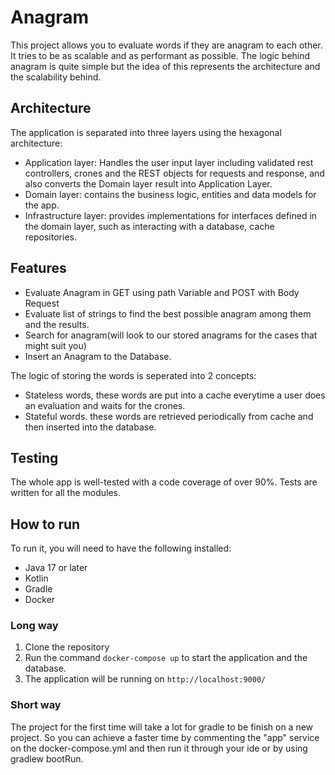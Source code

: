 # Anagram

This project allows you to evaluate words if they are anagram to each other. It tries to be as scalable and as performant
as possible. The logic behind anagram is quite simple but the idea of this represents the architecture and the scalability 
behind.

## Architecture

The application is separated into three layers using the hexagonal architecture:

- Application layer: Handles the user input layer including validated rest controllers, crones and the REST objects for
  requests and response, and also converts the Domain layer result into Application Layer.
- Domain layer: contains the business logic, entities and data models for the app.
- Infrastructure layer: provides implementations for interfaces defined in the domain layer, such as interacting with a
  database, cache repositories.

## Features

- Evaluate Anagram in GET using path Variable and POST with Body Request
- Evaluate list of strings to find the best possible anagram among them and the results.
- Search for anagram(will look to our stored anagrams for the cases that might suit you)
- Insert an Anagram to the Database.

The logic of storing the words is seperated into 2 concepts:
- Stateless words, these words are put into a cache everytime a user does an evaluation and waits for the crones.
- Stateful words. these words are retrieved periodically from cache and then inserted into the database.

## Testing

The whole app is well-tested with a code coverage of over 90%. Tests are written for all the modules.

## How to run

To run it, you will need to have the following installed:

- Java 17 or later
- Kotlin
- Gradle
- Docker

### Long way

1. Clone the repository
2. Run the command `docker-compose up` to start the application and the database.
3. The application will be running on `http://localhost:9000/`

### Short way
The project for the first time will take a lot for gradle to be finish on a new project. So you can achieve a faster
time by commenting the "app" service on the docker-compose.yml and then run it through your ide or by using gradlew 
bootRun. 